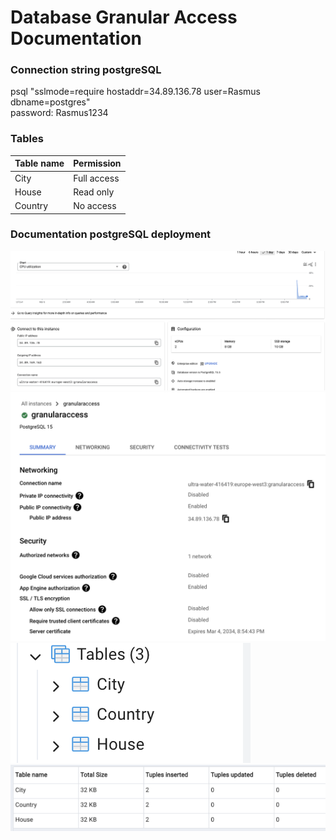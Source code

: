 # Database Granular Access Documentation


### Connection string postgreSQL
psql "sslmode=require hostaddr=34.89.136.78 user=Rasmus dbname=postgres"<br />
password: Rasmus1234

### Tables
| Table name      | Permission              | 
|-----------------|-------------------------|
| City            | Full access             |
| House           | Read only               |
| Country         | No access               |

### Documentation postgreSQL deployment
![Alt text](image.png)
![Alt text](image-4.png)
![Alt text](image-2.png)
![Alt text](image-3.png)